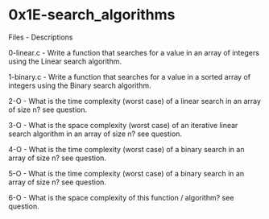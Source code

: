 # 0x1E-search_algorithms


Files - Descriptions


0-linear.c - Write a function that searches for a value in an array of integers using the Linear search algorithm.


1-binary.c - Write a function that searches for a value in a sorted array of integers using the Binary search algorithm.


2-O - What is the time complexity (worst case) of a linear search in an array of size n? see question.


3-O - What is the space complexity (worst case) of an iterative linear search algorithm in an array of size n? see question.


4-O - What is the time complexity (worst case) of a binary search in an array of size n? see question.


5-O - What is the time complexity (worst case) of a binary search in an array of size n? see question.


6-O - What is the space complexity of this function / algorithm? see question.